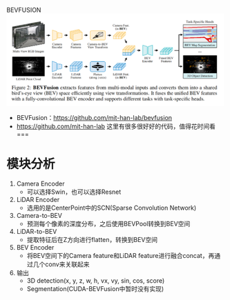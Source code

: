 BEVFUSION
![image](./BEVFUSION%E6%A8%A1%E5%9E%8B%E6%A1%86%E6%9E%B6.png)
- BEVFusion：https://github.com/mit-han-lab/bevfusion
- https://github.com/mit-han-lab 这里有很多很好好的代码，值得花时间看
===
# 模块分析
1. Camera Encoder 
    - 可以选择Swin，也可以选择Resnet
2. LiDAR Encoder
    - 选用的是CenterPoint中的SCN(Sparse Convolution Network)
3. Camera-to-BEV
    - 预测每个像素的深度分布，之后使用BEVPool转换到BEV空间
4. LiDAR-to-BEV
    - 提取特征后在Z方向进行flatten，转换到BEV空间
5. BEV Encoder
    - 将BEV空间下的Camera feature和LiDAR feature进行融合concat，再通过几个conv来关联起来
6. 输出
    - 3D detection(x, y, z, w, h, vx, vy, sin, cos, score)
    - Segmentation(CUDA-BEVFusion中暂时没有实现)